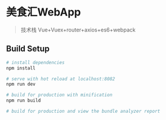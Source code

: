 # 美食汇WebApp

> 技术栈 Vue+Vuex+router+axios+es6+webpack

## Build Setup

``` bash
# install dependencies
npm install

# serve with hot reload at localhost:8082
npm run dev

# build for production with minification
npm run build

# build for production and view the bundle analyzer report
